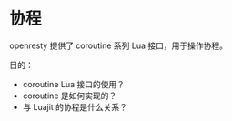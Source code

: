 
# 协程

openresty 提供了 coroutine 系列 Lua 接口，用于操作协程。

目的：

- coroutine Lua 接口的使用？
- coroutine 是如何实现的？
- 与 Luajit 的协程是什么关系？


